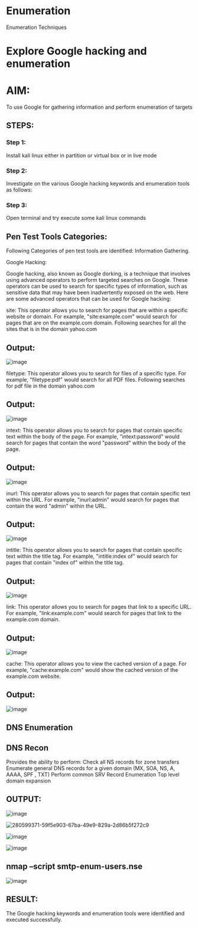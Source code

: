 # Enumeration
Enumeration Techniques

# Explore Google hacking and enumeration 

# AIM:

To use Google for gathering information and perform enumeration of targets

## STEPS:

### Step 1:

Install kali linux either in partition or virtual box or in live mode

### Step 2:

Investigate on the various Google hacking keywords and enumeration tools as follows:


### Step 3:
Open terminal and try execute some kali linux commands

## Pen Test Tools Categories:  

Following Categories of pen test tools are identified:
Information Gathering.

Google Hacking:

Google hacking, also known as Google dorking, is a technique that involves using advanced operators to perform targeted searches on Google. These operators can be used to search for specific types of information, such as sensitive data that may have been inadvertently exposed on the web. Here are some advanced operators that can be used for Google hacking:

site: This operator allows you to search for pages that are within a specific website or domain. For example, "site:example.com" would search for pages that are on the example.com domain.
Following searches for all the sites that is in the domain yahoo.com
## Output:
![image](https://github.com/MrSanthosh-dev/Enumeration/assets/117916573/01f42d01-9cf0-4f4f-ae64-0bed1993eba2)


filetype: This operator allows you to search for files of a specific type. For example, "filetype:pdf" would search for all PDF files.
Following searches for pdf file in the domain yahoo.com
## Output:
![image](https://github.com/MrSanthosh-dev/Enumeration/assets/117916573/d454581e-0018-4b56-abdc-c23cd2312223)



intext: This operator allows you to search for pages that contain specific text within the body of the page. For example, "intext:password" would search for pages that contain the word "password" within the body of the page.
## Output:
![image](https://github.com/MrSanthosh-dev/Enumeration/assets/117916573/beb0d9ac-fe20-4e82-ae4a-6487e37f2464)


inurl: This operator allows you to search for pages that contain specific text within the URL. For example, "inurl:admin" would search for pages that contain the word "admin" within the URL.
## Output:
![image](https://github.com/MrSanthosh-dev/Enumeration/assets/117916573/b692a770-24eb-4d4f-96c7-b65108088577)

intitle: This operator allows you to search for pages that contain specific text within the title tag. For example, "intitle:index of" would search for pages that contain "index of" within the title tag.
## Output:
![image](https://github.com/MrSanthosh-dev/Enumeration/assets/117916573/c82124c7-027e-4b70-8bd1-873e82bdb41e)

link: This operator allows you to search for pages that link to a specific URL. For example, "link:example.com" would search for pages that link to the example.com domain.
## Output:
![image](https://github.com/MrSanthosh-dev/Enumeration/assets/117916573/4a9d788f-57c9-4407-8e68-1f9e34640301)

cache: This operator allows you to view the cached version of a page. For example, "cache:example.com" would show the cached version of the example.com website.
## Output:
![image](https://github.com/MrSanthosh-dev/Enumeration/assets/117916573/09998be1-6c0c-4527-b683-53155e449185)

 
## DNS Enumeration
## DNS Recon

  Provides the ability to perform:
  Check all NS records for zone transfers
  Enumerate general DNS records for a given domain (MX, SOA, NS, A, AAAA, SPF , TXT)
  Perform common SRV Record Enumeration
  Top level domain expansion
  
## OUTPUT:
![image](https://github.com/MrSanthosh-dev/Enumeration/assets/117916573/d704b1b0-f7e0-45e1-82ae-55dd92d75e2a)

![280599371-59f5e903-67ba-49e9-829a-2d86b5f272c9](https://github.com/MrSanthosh-dev/Enumeration/assets/117916573/a93c0d0a-3132-4f30-99cf-0776958c9af4)

![image](https://github.com/MrSanthosh-dev/Enumeration/assets/117916573/4dbd6932-9a70-4ee7-8f36-b4452c597f1e)

![image](https://github.com/MrSanthosh-dev/Enumeration/assets/117916573/1f0b259e-9f6f-4ea1-a9d1-205381a48f7b)

  
 
## nmap –script smtp-enum-users.nse <hostname>
![image](https://github.com/MrSanthosh-dev/Enumeration/assets/117916573/cd336c08-8f55-47da-bea6-9eae39cd8cda)



## RESULT:
The Google hacking keywords and enumeration tools were identified and executed successfully.

